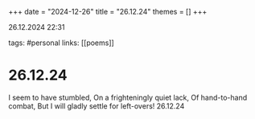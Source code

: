 +++
date = "2024-12-26"
title = "26.12.24"
themes = []
+++

26.12.2024 22:31

tags: #personal
links: [[poems]]

# 26.12.24

I seem to have stumbled,
On a frighteningly quiet lack,
Of hand-to-hand combat,
But I will gladly settle for left-overs!
26.12.24

